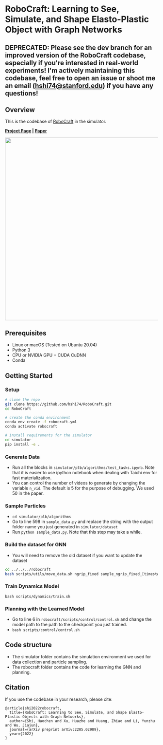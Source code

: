 
# RoboCraft: Learning to See, Simulate, and Shape Elasto-Plastic Object with Graph Networks

## DEPRECATED: Please see the dev branch for an improved version of the RoboCraft codebase, especially if you're interested in real-world experiments! I'm actively maintaining this codebase, feel free to open an issue or shoot me an email (hshi74@stanford.edu) if you have any questions!

## Overview

This is the codebase of [RoboCraft](http://hxu.rocks/robocraft/) in the simulator.

**[Project Page](http://hxu.rocks/robocraft/) |  [Paper](https://arxiv.org/pdf/2205.02909.pdf)**

<img src="images/robocraft.gif" width="600">

## Prerequisites
- Linux or macOS (Tested on Ubuntu 20.04)
- Python 3
- CPU or NVIDIA GPU + CUDA CuDNN
- Conda

## Getting Started

### Setup
```bash
# clone the repo
git clone https://github.com/hshi74/RoboCraft.git
cd RoboCraft

# create the conda environment
conda env create -f robocraft.yml
conda activate robocraft

# install requirements for the simulator
cd simulator
pip install -e .
```

### Generate Data
- Run all the blocks in `simulator/plb/algorithms/test_tasks.ipynb`. Note that it is easier to use ipython notebook when dealing with Taichi env for fast materialization.
- You can control the number of videos to generate by changing the variable `n_vid`. The default is 5 for the purpose of debugging. We used 50 in the paper. 

### Sample Particles
- `cd simulator/plb/algorithms`
- Go to line 598 in `sample_data.py` and replace the string with the output folder name you just generated in `simulator/dataset`
- Run `python sample_data.py`. Note that this step may take a while.

### Build the dataset for GNN
- You will need to remove the old dataset if you want to update the dataset
```bash
cd ../../../robocraft
bash scripts/utils/move_data.sh ngrip_fixed sample_ngrip_fixed_[timestamp of the folder you just generated]
```

### Train Dynamics Model
`bash scripts/dynamics/train.sh`

### Planning with the Learned Model
- Go to line 6 in `robocraft/scripts/control/control.sh` and change the model path to the path to the checkpoint you just trained.
- `bash scripts/control/control.sh`

## Code structure
- The simulator folder contains the simulation environment we used for data collection and particle sampling. 
- The robocraft folder contains the code for learning the GNN and planning.

## Citation
If you use the codebase in your research, please cite:
```
@article{shi2022robocraft,
  title={RoboCraft: Learning to See, Simulate, and Shape Elasto-Plastic Objects with Graph Networks},
  author={Shi, Haochen and Xu, Huazhe and Huang, Zhiao and Li, Yunzhu and Wu, Jiajun},
  journal={arXiv preprint arXiv:2205.02909},
  year={2022}
}
```
